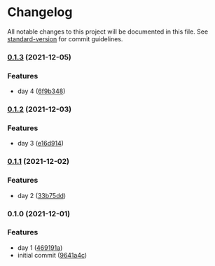 # Changelog

All notable changes to this project will be documented in this file. See [standard-version](https://github.com/conventional-changelog/standard-version) for commit guidelines.

### [0.1.3](https://github.com/marcosgilf/advent-of-code/compare/0.1.2...0.1.3) (2021-12-05)


### Features

* day 4 ([6f9b348](https://github.com/marcosgilf/advent-of-code/commit/6f9b34815a917b261989e46faf32379a5c6590a6))

### [0.1.2](https://github.com/marcosgilf/advent-of-code/compare/0.1.1...0.1.2) (2021-12-03)


### Features

* day 3 ([e16d914](https://github.com/marcosgilf/advent-of-code/commit/e16d914766ff90ffcef24e5f827a46c3024eeb70))

### [0.1.1](https://github.com/marcosgilf/advent-of-code/compare/0.1.0...0.1.1) (2021-12-02)


### Features

* day 2 ([33b75dd](https://github.com/marcosgilf/advent-of-code/commit/33b75dd9f857f789a05a7b3fb5ad5bbf9d132007))

### 0.1.0 (2021-12-01)


### Features

* day 1 ([469191a](https://github.com/marcosgilf/advent-of-code/commit/469191a4323055f0cf31516ca37b7732d3dfb23e))
* initial commit ([9641a4c](https://github.com/marcosgilf/advent-of-code/commit/9641a4c26589878b6cc921f48753dadcccbdbf1a))
